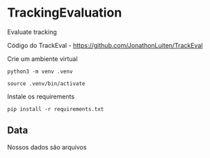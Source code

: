 # TrackingEvaluation
Evaluate tracking

Código do TrackEval - https://github.com/JonathonLuiten/TrackEval

Crie um ambiente virtual

`python3 -m venv .venv `

`source .venv/bin/activate`

Instale os requirements

`pip install -r requirements.txt `

## Data
Nossos dados são arquivos 